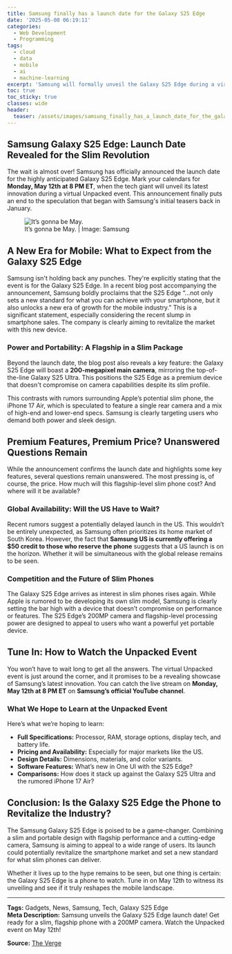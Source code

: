 ```yaml
---
title: Samsung finally has a launch date for the Galaxy S25 Edge
date: '2025-05-08 06:19:11'
categories:
  - Web Development
  - Programming
tags:
  - cloud
  - data
  - mobile
  - ai
  - machine-learning
excerpt: 'Samsung will formally unveil the Galaxy S25 Edge during a virtual Unpacked event on Monday, May 12th at 8PM ET. This answers at least one of our many questions.'
toc: true
toc_sticky: true
classes: wide
header:
  teaser: /assets/images/samsung_finally_has_a_launch_date_for_the_galaxy_s_20250508061910.jpg
---
```


## Samsung Galaxy S25 Edge: Launch Date Revealed for the Slim Revolution

The wait is almost over! Samsung has officially announced the launch date for the highly anticipated Galaxy S25 Edge. Mark your calendars for **Monday, May 12th at 8 PM ET**, when the tech giant will unveil its latest innovation during a virtual Unpacked event. This announcement finally puts an end to the speculation that began with Samsung's initial teasers back in January.

<figure>
  <img alt="It’s gonna be May." src="https://platform.theverge.com/wp-content/uploads/sites/2/2025/05/slim_resized.jpg?quality=90&strip=all&crop=0,0,100,100" />
  <figcaption>It’s gonna be May. | Image: Samsung</figcaption>
</figure>

## A New Era for Mobile: What to Expect from the Galaxy S25 Edge

Samsung isn't holding back any punches. They're explicitly stating that the event is for the Galaxy S25 Edge. In a recent blog post accompanying the announcement, Samsung boldly proclaims that the S25 Edge “...not only sets a new standard for what you can achieve with your smartphone, but it also unlocks a new era of growth for the mobile industry.” This is a significant statement, especially considering the recent slump in smartphone sales. The company is clearly aiming to revitalize the market with this new device.

### Power and Portability: A Flagship in a Slim Package

Beyond the launch date, the blog post also reveals a key feature: the Galaxy S25 Edge will boast a **200-megapixel main camera**, mirroring the top-of-the-line Galaxy S25 Ultra. This positions the S25 Edge as a premium device that doesn't compromise on camera capabilities despite its slim profile.

This contrasts with rumors surrounding Apple’s potential slim phone, the iPhone 17 Air, which is speculated to feature a single rear camera and a mix of high-end and lower-end specs. Samsung is clearly targeting users who demand both power and sleek design.

## Premium Features, Premium Price? Unanswered Questions Remain

While the announcement confirms the launch date and highlights some key features, several questions remain unanswered. The most pressing is, of course, the price. How much will this flagship-level slim phone cost? And where will it be available?

### Global Availability: Will the US Have to Wait?

Recent rumors suggest a potentially delayed launch in the US. This wouldn’t be entirely unexpected, as Samsung often prioritizes its home market of South Korea. However, the fact that **Samsung US is currently offering a $50 credit to those who reserve the phone** suggests that a US launch is on the horizon. Whether it will be simultaneous with the global release remains to be seen.

### Competition and the Future of Slim Phones

The Galaxy S25 Edge arrives as interest in slim phones rises again. While Apple is rumored to be developing its own slim model, Samsung is clearly setting the bar high with a device that doesn’t compromise on performance or features. The S25 Edge’s 200MP camera and flagship-level processing power are designed to appeal to users who want a powerful yet portable device.

## Tune In: How to Watch the Unpacked Event

You won’t have to wait long to get all the answers. The virtual Unpacked event is just around the corner, and it promises to be a revealing showcase of Samsung’s latest innovation. You can catch the live stream on **Monday, May 12th at 8 PM ET** on **Samsung’s official YouTube channel**.

### What We Hope to Learn at the Unpacked Event

Here’s what we’re hoping to learn:

- **Full Specifications:** Processor, RAM, storage options, display tech, and battery life.
- **Pricing and Availability:** Especially for major markets like the US.
- **Design Details:** Dimensions, materials, and color variants.
- **Software Features:** What’s new in One UI with the S25 Edge?
- **Comparisons:** How does it stack up against the Galaxy S25 Ultra and the rumored iPhone 17 Air?

## Conclusion: Is the Galaxy S25 Edge the Phone to Revitalize the Industry?

The Samsung Galaxy S25 Edge is poised to be a game-changer. Combining a slim and portable design with flagship performance and a cutting-edge camera, Samsung is aiming to appeal to a wide range of users. Its launch could potentially revitalize the smartphone market and set a new standard for what slim phones can deliver.

Whether it lives up to the hype remains to be seen, but one thing is certain: the Galaxy S25 Edge is a phone to watch. Tune in on May 12th to witness its unveiling and see if it truly reshapes the mobile landscape.

---

**Tags:** Gadgets, News, Samsung, Tech, Galaxy S25 Edge  
**Meta Description:** Samsung unveils the Galaxy S25 Edge launch date! Get ready for a slim, flagship phone with a 200MP camera. Watch the Unpacked event on May 12th!

**Source:** [The Verge](https://www.theverge.com/news/662900/samsung-galaxy-unpacked-s25-edge)
